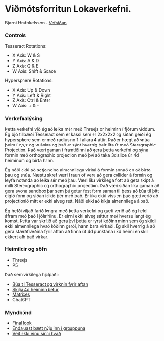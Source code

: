 # Viðmótsforritun Lokaverkefni.

Bjarni Hrafnkelsson - [Vefsíðan](https://bjarni123.github.io/threejs/ThreejsTesseract/fullSite.html)

### Controls

Tesseract Rotations:
- X Axis: W & S
- Y Axis: A & D
- Z Axis: Q & E
- W Axis: Shift & Space

Hypersphere Rotations:
- X Axis: Up & Down
- Y Axis: Left & Right
- Z Axis: Ctrl & Enter
- W Axis: + & -

### Verkefnalýsing

Þetta verkefni við ég að leika mér með Threejs or heiminn í fjórum víddum. Ég bjó til bæði Tesseract sem er kassi sem er 2x2x2x2 og síðan gerði ég hypersphere sem er með radiusinn 1 í allara 4 áttir. Það er hægt að snúa þeim í x,y,z og w ásina og það er sýnt hvernig þeir líta út með Steragraphic Projection. Það væri gaman í framtíðinni að gera þetta verkefni og sýna formin með orthographic projection með því að taka 3d slice úr 4d heiminum og birta hann. 

Ég náði ekki að setja neina almennilega virkni á formin annað en að birta þau og snúa. Næstu skref væri í raun of veru að gera collider á formin og leyfa notanda að leika sér með þau. Væri líka virkilega flott að geta skipt á milli Stereographic og orthographic projection. Það væri síðan líka gaman að gera svona sandbox þar sem þú getur fest form saman til þess að búa til þitt eigið form og siðan leikið þér með það. Er líka ekki viss en það gæti verið að projectionið mitt er ekki alveg rett. Náði ekki að kíkja almennilega á það. 

Ég hefði viljað farið lengra með þetta verkefni og gæti verið að ég held áfram með það í jólafríinu. Er einni ekki alveg sáttur með hversu langt ég komst. Þetta var skrítið að gera því þetta er fyrst kóðinn minn sem ég skildi ekki almennilega hvað kóðinn gerði, hann bara virkaði. Ég skil hvernig á að gera stærðfræðina fyrir aftan að finna út 4d punktana í 3d heimi en skil ekkert afh það virkar.

### Heimildir og söfn

- Threejs
- P5

Það sem virkilega hjálpaði:
- [Búa til Tesseract og virknin fyrir aftan](https://www.youtube.com/watch?v=XE3YDVdQSPo&t=1062s)
- [Skilja 4d heiminn betur](https://ciechanow.ski/tesseract/)
- [Matrices](https://www.youtube.com/watch?v=Foy8cAMqnAo&t=10s)
- ChatGPT

### Myndbönd

- [Final look](https://youtu.be/Xepe79aVSJA)
- [Endaluast bætt nýju inn í grouppuna](https://youtu.be/v9CZw_7sVBc)
- [Veit ekki einu sinni hvað](https://youtu.be/I26UGdQ6Xe8)
